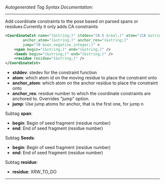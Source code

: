 _Autogenerated Tag Syntax Documentation:_

---
Add coordinate constraints to the pose based on parsed spans or residues.Currently it only adds CA constraints

```xml
<CoordinateCst name="(&string;)" stddev="(0.5 &real;)" atom="(CA &string;)"
        anchor_atom="(&string;)" anchor_res="(&string;)"
        jump="(0 &non_negative_integer;)" >
    <span begin="(&string;)" end="(&string;)" />
    <Seeds begin="(&string;)" end="(&string;)" />
    <residue residue="(&string;)" />
</CoordinateCst>
```

-   **stddev**: stedev for the constraint function
-   **atom**: which atom id on the moving residue to place the constraint onto
-   **anchor_atom**: which atom on the anchor residue to place the constraint onto
-   **anchor_res**: residue number to which the coordinate constraints are anchored to. Overrides "jump" option.
-   **jump**: Use jump atoms for anchor, that is the first one, for jump n


Subtag **span**:   

-   **begin**: Begin of seed fragment (residue number)
-   **end**: End of seed fragment (residue number)

Subtag **Seeds**:   

-   **begin**: Begin of seed fragment (residue number)
-   **end**: End of seed fragment (residue number)

Subtag **residue**:   

-   **residue**: XRW_TO_DO

---

